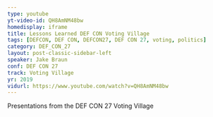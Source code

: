```yaml
---
type: youtube
yt-video-id: QH8AmNM48bw
homedisplay: iframe
title: Lessons Learned DEF CON Voting Village
tags: [DEFCON, DEF CON, DEFCON27, DEF CON 27, voting, politics]
category: DEF_CON_27
layout: post-classic-sidebar-left
speaker: Jake Braun
conf: DEF CON 27
track: Voting Village
yr: 2019
vidurl: https://www.youtube.com/watch?v=QH8AmNM48bw
---
```

Presentations from the DEF CON 27 Voting Village
